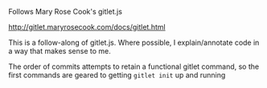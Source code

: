Follows Mary Rose Cook's gitlet.js

http://gitlet.maryrosecook.com/docs/gitlet.html

This is a follow-along of gitlet.js. Where possible, I explain/annotate code
in a way that makes sense to me.

The order of commits attempts to retain a functional gitlet command, so
the first commands are geared to getting `gitlet init` up and running